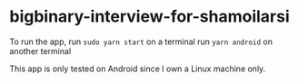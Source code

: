 # bigbinary-interview-for-shamoilarsi

To run the app, 
run `sudo yarn start` on a terminal 
run `yarn android` on another terminal

This app is only tested on Android since I own a Linux machine only.
